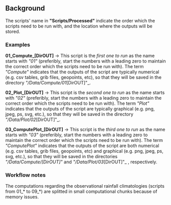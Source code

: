 ## Background
The scripts' name in **"Scripts/Processed"** indicate the order which the scripts need to be run with, and the location where the outputs will be stored.

### Examples

**01_Compute_[DirOUT]** -> This script is the _first one to run_ as the name starts with _"01"_ (preferibly, start the numbers with a leading zero to maintain the correct order which the scripts need to be run with). The term _"Compute"_ indicates that the outputs of the script are typically numerical (e.g. csv tables, grib files, geopoints, etc), so that they will be saved in the directory _"/Data/Compute/01_[DirOUT]"_.

**02_Plot_[DirOUT]** -> This script is the _second one to run_ as the name starts with _"02"_ (preferibly, start the numbers with a leading zero to maintain the correct order which the scripts need to be run with). The term _"Plot"_ indicates that the outputs of the script are typically graphical (e.g. png, jpeg, ps, svg, etc.), so that they will be saved in the directory _"/Data/Plot/02_[DirOUT]"_.

**03_ComputePlot_[DirOUT]** -> This script is the _third one to run_ as the name starts with _"03"_ (preferibly, start the numbers with a leading zero to maintain the correct order which the scripts need to be run with). The term _"ComputePlot"_ indicates that the outputs of the script are both numerical (e.g. csv tables, grib files, geopoints, etc) and graphical (e.g. png, jpeg, ps, svg, etc.), so that they will be saved in the directories _"/Data/Compute/[DirOUT]"_ and _"/Data/Plot/03_[DirOUT]"_ , respectively.

### Workflow notes
The computations regarding the observational rainfall climatologies (scripts from 01_* to 09_*) are splitted in small computational chunks because of memory issues.  